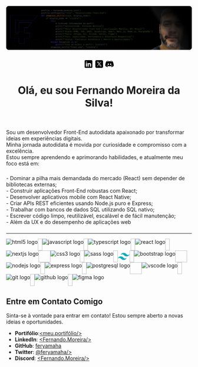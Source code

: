 <div align="center">
  <img widih="100%" src="https://raw.githubusercontent.com/feryamaha/feryamaha/refs/heads/main/frame_3820-B.webp"  />
</div>

###



<div align="center">
  <a href="https://www.linkedin.com/in/feryamaha/" target="_blank"><img src="https://github.com/feryamaha/feryamaha/blob/main/icons8-linkedin-50.png" height="25" alt="linkedin logo" /></a>
  <a href="https://x.com/_feryamaha" target="_blank"><img src="https://github.com/feryamaha/feryamaha/blob/main/icons8-x-50%20(3).png" height="25" alt="twitter logo" /></a>
  <a href="https://discord.com/channels/@feryamaha" target="_blank"><img src="https://github.com/feryamaha/feryamaha/blob/main/icons8-discord-50.png" height="25" alt="discord logo" /></a>
</div>

###

<h1 align="center">Olá, eu sou Fernando Moreira da Silva!</h1>

###

<br clear="both">
<p align="left">Sou um desenvolvedor Front-End autodidata apaixonado por transformar ideias em experiências digitais. <br> Minha jornada autodidata é movida por curiosidade e compromisso com a excelência. <br> Estou sempre aprendendo e aprimorando habilidades, e atualmente meu foco está em:

###

<p align="left">- Dominar a pilha mais demandada do mercado (React) sem depender de bibliotecas externas;<br>- Construir aplicações Front-End robustas com React;<br>- Desenvolver aplicativos mobile com React Native;<br>- Criar APIs REST eficientes usando Node.js puro e Express;<br>- Trabalhar com bancos de dados SQL utilizando SQL nativo;<br>- Escrever código limpo, reutilizável, escalável e de fácil manutenção;<br>- Além da UX e do desempenho de aplicações web</p>

###
______________________________________________________________________________________________________________________________________________
<div align="left" style="display: flex; flex-direction: row; flex-wrap: wrap;">
  <img src="https://cdn.jsdelivr.net/gh/devicons/devicon/icons/html5/html5-original.svg" height="32" alt="html5 logo"  />
  <img width="12" />
  <img src="https://cdn.jsdelivr.net/gh/devicons/devicon/icons/javascript/javascript-original.svg" height="32" alt="javascript logo"  />
  <img width="12" />
  <img src="https://cdn.jsdelivr.net/gh/devicons/devicon/icons/typescript/typescript-original.svg" height="32" alt="typescript logo"  />
  <img width="12" />
  
  <img src="https://cdn.jsdelivr.net/gh/devicons/devicon/icons/react/react-original.svg" height="32" alt="react logo"  />
  <img width="12" />
  <img src="https://cdn.jsdelivr.net/gh/devicons/devicon/icons/nextjs/nextjs-original.svg" height="32" alt="nextjs logo"  />
  <img width="32" />
  
  <img src="https://cdn.jsdelivr.net/gh/devicons/devicon/icons/css3/css3-original.svg" height="32" alt="css3 logo"  />
  <img width="12" />
  <img src="https://cdn.jsdelivr.net/gh/devicons/devicon/icons/sass/sass-original.svg" height="32" alt="sass logo"  />
  <img width="12" />
  <img src="https://github.com/feryamaha/feryamaha/blob/main/icons8-tailwind-css-48.png" height="32" alt="tailwindcss logo"  />
  <img width="12" />
  <img src="https://cdn.jsdelivr.net/gh/devicons/devicon/icons/bootstrap/bootstrap-original.svg" height="32" alt="bootstrap logo"  />
  <img width="32"  />
  
  <img src="https://cdn.jsdelivr.net/gh/devicons/devicon/icons/nodejs/nodejs-original.svg" height="32" alt="nodejs logo"  />
  <img width="12" />
  <img src="https://cdn.jsdelivr.net/gh/devicons/devicon/icons/express/express-original.svg" height="32" alt="express logo"  />
  <img width="12" />
  <img src="https://cdn.jsdelivr.net/gh/devicons/devicon/icons/postgresql/postgresql-original.svg" height="32" alt="postgresql logo"  />
  <img width="32" />
  
  <img src="https://cdn.jsdelivr.net/gh/devicons/devicon/icons/vscode/vscode-original.svg" height="32" alt="vscode logo"  />
  <img width="12" />
  <img src="https://cdn.jsdelivr.net/gh/devicons/devicon/icons/git/git-original.svg" height="32" alt="git logo"  />
  <img width="12" />
  <img src="https://cdn.jsdelivr.net/gh/devicons/devicon/icons/github/github-original.svg" height="32" alt="github logo"  />
  <img width="12" />
  <img src="https://cdn.jsdelivr.net/gh/devicons/devicon/icons/figma/figma-original.svg" height="32" alt="figma logo"  />
</div>

###

## Entre em Contato Comigo
Sinta-se à vontade para entrar em contato! Estou sempre aberto a novas ideias e oportunidades.

- **Portifólio**:[<meu.portifólio/>](https://feryamaha.github.io/Hub_Fernando.dev/)
- **LinkedIn**: [<Fernando.Moreira/>](https://www.linkedin.com/in/feryamaha/)  
- **GitHub**: [feryamaha](https://github.com/feryamaha)  
- **Twitter**: [@feryamaha/>](https://x.com/_feryamaha)  
- **Discord**: [<Fernando.Moreira/>](https://discord.com/channels/978717375362891776)
  
